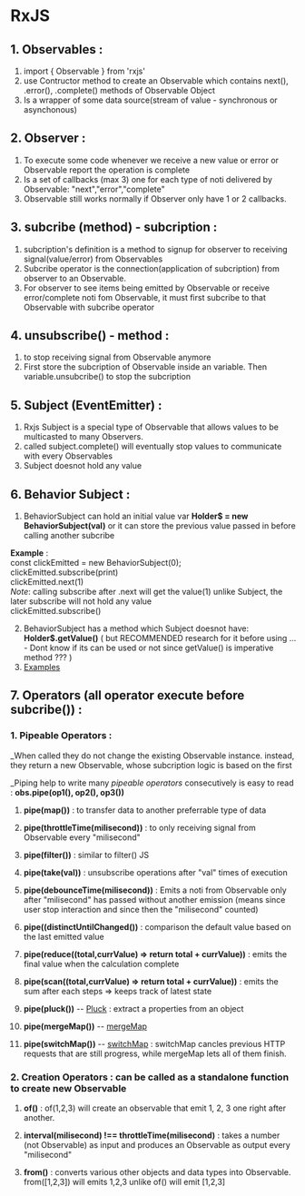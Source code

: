 # RxJS

## 1. Observables :

1. import { Observable } from 'rxjs'
2. use Contructor method to create an Observable which contains next(), .error(), .complete() methods of Observable Object
3. Is a wrapper of some data source(stream of value - synchronous or asynchonous)

## 2. Observer :

1. To execute some code whenever we receive a new value or error or Observable report the operation is complete
2. Is a set of callbacks (max 3) one for each type of noti delivered by Observable: "next","error","complete"
3. Observable still works normally if Observer only have 1 or 2 callbacks.

## 3. subcribe (method) - subcription :

1. subcription's definition is a method to signup for observer to receiving signal(value/error) from Observables
1. Subcribe operator is the connection(application of subcription) from observer to an Observable.
2. For observer to see items being emitted by Observable or receive error/complete noti fom Observable, it must first subcribe to that Observable with subcribe operator

## 4. unsubscribe() - method : 

1. to stop receiving signal from Observable anymore
2. First store the subcription of Observable inside an variable. Then variable.unsubcribe() to stop the subcription

## 5. Subject (EventEmitter) :

1. Rxjs Subject is a special type of Observable that allows values to be multicasted to many Observers.
2. called subject.complete() will eventually stop values to communicate with every Observables
3. Subject doesnot hold any value

## 6. Behavior Subject : 
1. BehaviorSubject can hold an initial value var **Holder$ = new BehaviorSubject(val)** or it can store the previous value passed in before calling another subcribe

**Example** : <br/>
const clickEmitted = new BehaviorSubject(0);<br/>
clickEmitted.subscribe(print)<br/>
clickEmitted.next(1)<br/>
_Note_: calling subscribe after .next will get the value(1) unlike Subject, the later subscribe will not hold any value<br/>
clickEmitted.subscribe()

2. BehaviorSubject has a method which Subject doesnot have: **Holder$.getValue()** ( but RECOMMENDED research for it before using ... - Dont know if its can be used or not since getValue() is imperative method ??? )
3. [Examples](https://www.learnrxjs.io/learn-rxjs/subjects/behaviorsubject)

## 7. Operators (all operator execute before subcribe()) :
### **1. Pipeable Operators** : 
_When called they do not change the existing Observable instance. instead, they return a new Observable, whose subcription logic is based on the first 

_Piping help to write many *pipeable operators* consecutively is easy to read : **obs.pipe(op1(), op2(), op3())**

1. **pipe(map())** : to transfer data to another preferrable type of data

2. **pipe(throttleTime(milisecond))** : to only receiving signal from Observable every "milisecond"

3. **pipe(filter())** : similar to filter() JS

4. **pipe(take(val))** : unsubscribe operations after "val" times of execution

5. **pipe(debounceTime(milisecond))** : Emits a noti from Observable only after "milisecond" has passed without another emission (means since user stop interaction and since then the "milisecond" counted)

6. **pipe((distinctUntilChanged())** : comparison the default value based on the last emitted value

7. **pipe(reduce((total,currValue) => return total + currValue))** : emits the final value when the calculation complete

8. **pipe(scan((total,currValue) => return total + currValue))** : emits the sum after each steps => keeps track of latest state

9. **pipe(pluck())** -- [Pluck](https://www.learnrxjs.io/learn-rxjs/operators/transformation/pluck) : extract a properties from an object

10. **pipe(mergeMap())** -- [mergeMap](https://www.learnrxjs.io/learn-rxjs/operators/transformation/mergemap)

11. **pipe(switchMap())** -- [switchMap](https://www.learnrxjs.io/learn-rxjs/operators/transformation/switchmap) : switchMap cancles previous HTTP requests that are still progress, while mergeMap lets all of them finish.

### **2. Creation Operators** : can be called as a standalone function to create new Observable 
1. **of()** : 
of(1,2,3) will create an observable that emit 1, 2, 3 one right after another.

2. **interval(milisecond) !== throttleTime(milisecond)** : 
takes a number (not Observable) as input and produces an Observable as output every "milisecond"

3. **from()** : 
converts various other objects and data types into Observable. from([1,2,3]) will emits 1,2,3 unlike of() will emit [1,2,3]
